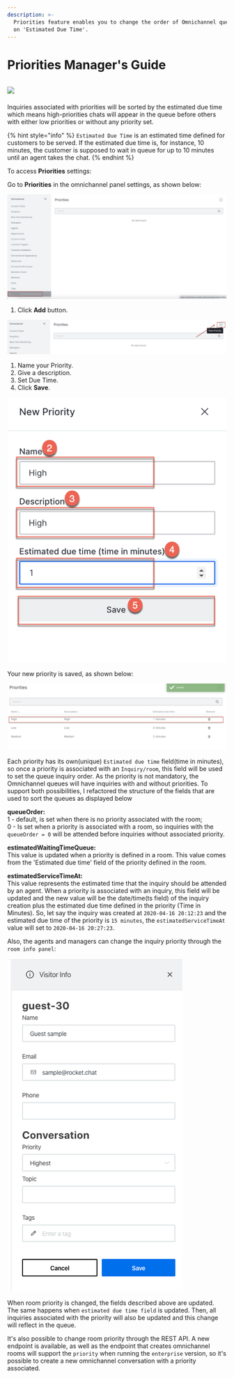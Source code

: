 ```yaml
---
description: >-
  Priorities feature enables you to change the order of Omnichannel queues based
  on 'Estimated Due Time'.
---
```


# Priorities Manager's Guide

## ![](<../../.gitbook/assets/2021-06-10\_22-31-38 (3) (3) (3) (3) (3) (3) (3) (3) (3) (2) (3) (1) (1) (1) (12) (10) (11) (1).jpg>)

Inquiries associated with priorities will be sorted by the estimated due time which means high-priorities chats will appear in the queue before others with either low priorities or without any priority set.

{% hint style="info" %}
`Estimated Due Time` is an estimated time defined for customers to be served. If the estimated due time is, for instance, 10 minutes, the customer is supposed to wait in queue for up to 10 minutes until an agent takes the chat.
{% endhint %}

To access **Priorities** settings:

Go to **Priorities** in the omnichannel panel settings, as shown below:

![](<../../.gitbook/assets/image (42).png>)

1. Click **Add** button.

![](<../../.gitbook/assets/image (43) (1) (2) (1).png>)

1. Name your Priority.
2. Give a description.
3. Set Due Time.
4. Click **Save**.

![](<../../.gitbook/assets/image (47) (1) (1) (1).png>)

Your new priority is saved, as shown below:

![](<../../.gitbook/assets/image (44).png>)

Each priority has its own(unique) `Estimated due time` field(time in minutes), so once a priority is associated with an `Inquiry/room`, this field will be used to set the queue inquiry order. As the priority is not mandatory, the Omnichannel queues will have inquiries with and without priorities. To support both possibilities, I refactored the structure of the fields that are used to sort the queues as displayed below

**queueOrder:**\
1 - default, is set when there is no priority associated with the room;\
0 - Is set when a priority is associated with a room, so inquiries with the `queueOrder = 0` will be attended before inquiries without associated priority.

**estimatedWaitingTimeQueue:**\
This value is updated when a priority is defined in a room. This value comes from the 'Estimated due time' field of the priority defined in the room.

**estimatedServiceTimeAt:**\
This value represents the estimated time that the inquiry should be attended by an agent. When a priority is associated with an inquiry, this field will be updated and the new value will be the date/time(ts field) of the inquiry creation plus the estimated due time defined in the priority (Time in Minutes). So, let say the inquiry was created at `2020-04-16 20:12:23` and the estimated due time of the priority is `15 minutes`, the `estimatedServiceTimeAt` value will set to `2020-04-16 20:27:23`.

Also, the agents and managers can change the inquiry priority through the `room info panel`:

![](../../.gitbook/assets/p3.png)

When room priority is changed, the fields described above are updated. The same happens when `estimated due time field` is updated. Then, all inquiries associated with the priority will also be updated and this change will reflect in the queue.

It's also possible to change room priority through the REST API. A new endpoint is available, as well as the endpoint that creates omnichannel rooms will support the `priority` when running the `enterprise` version, so it's possible to create a new omnichannel conversation with a priority associated.
